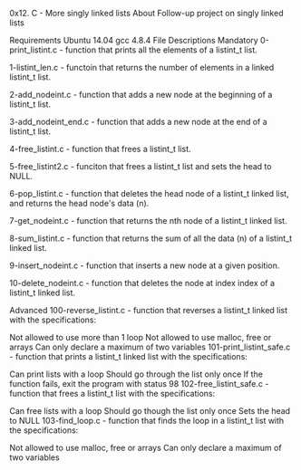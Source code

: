 0x12. C - More singly linked lists
About
Follow-up project on singly linked lists

Requirements
Ubuntu 14.04
gcc 4.8.4
File Descriptions
Mandatory
0-print_listint.c - function that prints all the elements of a listint_t list.

1-listint_len.c - functoin that returns the number of elements in a linked listint_t list.

2-add_nodeint.c - function that adds a new node at the beginning of a listint_t list.

3-add_nodeint_end.c - function that adds a new node at the end of a listint_t list.

4-free_listint.c - function that frees a listint_t list.

5-free_listint2.c - funciton that frees a listint_t list and sets the head to NULL.

6-pop_listint.c - function that deletes the head node of a listint_t linked list, and returns the head node's data (n).

7-get_nodeint.c - function that returns the nth node of a listint_t linked list.

8-sum_listint.c - function that returns the sum of all the data (n) of a listint_t linked list.

9-insert_nodeint.c - function that inserts a new node at a given position.

10-delete_nodeint.c - function that deletes the node at index index of a listint_t linked list.

Advanced
100-reverse_listint.c - function that reverses a listint_t linked list with the specifications:

Not allowed to use more than 1 loop
Not allowed to use malloc, free or arrays
Can only declare a maximum of two variables
101-print_listint_safe.c - function that prints a listint_t linked list with the specifications:

Can print lists with a loop
Should go through the list only once
If the function fails, exit the program with status 98
102-free_listint_safe.c - function that frees a listint_t list with the specifications:

Can free lists with a loop
Should go though the list only once
Sets the head to NULL
103-find_loop.c - function that finds the loop in a listint_t list with the specifications:

Not allowed to use malloc, free or arrays
Can only declare a maximum of two variables
